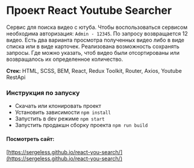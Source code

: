 # Проект React Youtube Searcher

Сервис для поиска видео с ютуба. Чтобы воспользоваться сервисом необходима авторизация: `Admin - 12345`. По запросу возвращается 12 видео. Есть два варианта просмотра полученных видео либо в виде списка или в виде карточек. Реализована возможность сохранять запросы. Где можно указать, чтоб видео были отсортированы или возвращалось их определенное количество.

**Стек:** HTML, SCSS, BEM, React, Redux Toolkit, Router, Axios, Youtube RestApi

### Инструкция по запуску

-   Скачать или клонировать проект
-   Установить зависимости `npm install`
-   Запустить в dev режиме `npm start`
-   Запустить продакшн сборку проекта `npm run build`

#### Посмотреть сайт:

[https://sergeless.github.io/react-you-search/](https://sergeless.github.io/react-you-search/)

